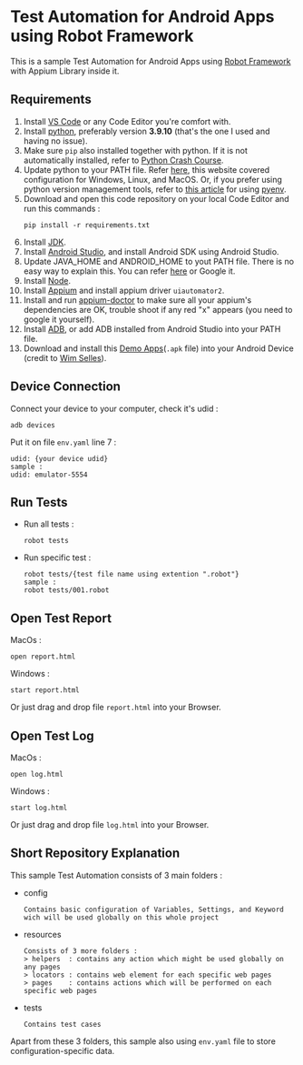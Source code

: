 # Test Automation for Android Apps using Robot Framework

This is a sample Test Automation for Android Apps using [Robot Framework](https://robotframework.org/) with Appium Library inside it.

## Requirements

1. Install [VS Code](https://code.visualstudio.com/) or any Code Editor you're comfort with.
2. Install [python](https://www.python.org/), preferably version **3.9.10** (that's the one I used and having no issue).
3. Make sure `pip` also installed together with python. If it is not automatically installed, refer to [Python Crash Course](https://ehmatthes.github.io/pcc/chapter_12/installing_pip.html).
4. Update python to your PATH file. Refer [here](https://realpython.com/add-python-to-path/), this website covered configuration for Windows, Linux, and MacOS. Or, if you prefer using python version management tools, refer to [this article](https://medium.com/@zorozeri/how-to-install-pyenv-and-manage-pythonversion-on-your-local-machine-241b119b7ae9) for using [pyenv](https://github.com/pyenv/pyenv).
5. Download and open this code repository on your local Code Editor and run this commands :
   ```
   pip install -r requirements.txt
   ```
6. Install [JDK](https://www.oracle.com/id/java/technologies/downloads/).
7. Install [Android Studio](https://developer.android.com/studio/install), and install Android SDK using Android Studio.
8. Update JAVA_HOME and ANDROID_HOME to yout PATH file. There is no easy way to explain this. You can refer [here](https://medium.com/@omurdenden/set-java-home-and-bin-directory-for-appium-testing-in-macos-f8cee3fe56b4) or Google it.
9. Install [Node](https://nodejs.org/en/download/package-manager).
10. Install [Appium](https://appium.io/docs/en/2.2/quickstart/install/) and install appium driver `uiautomator2`.
11. Install and run [appium-doctor](https://www.npmjs.com/package/appium-doctor) to make sure all your appium's dependencies are OK, trouble shoot if any red "x" appears (you need to google it yourself).
12. Install [ADB](https://www.xda-developers.com/install-adb-windows-macos-linux/), or add ADB installed from Android Studio into your PATH file.
13. Download and install this [Demo Apps](https://github.com/saucelabs/my-demo-app-rn/releases)(`.apk` file) into your Android Device (credit to [Wim Selles](https://github.com/wswebcreation)).

## Device Connection

Connect your device to your computer, check it's udid : 
```
adb devices
```
Put it on file `env.yaml` line 7 : 
```
udid: {your device udid}
sample : 
udid: emulator-5554
```

## Run Tests
* Run all tests : 
   ```
   robot tests
   ```

* Run specific test : 
   ```
   robot tests/{test file name using extention ".robot"}
   sample :
   robot tests/001.robot
   ```

## Open Test Report
   MacOs : 

    open report.html
   Windows : 

    start report.html
   Or just drag and drop file `report.html` into your Browser.

## Open Test Log
   MacOs : 

    open log.html
   Windows : 

    start log.html
   Or just drag and drop file `log.html` into your Browser.

## Short Repository Explanation

This sample Test Automation consists of 3 main folders : 

* config
   ```
   Contains basic configuration of Variables, Settings, and Keyword wich will be used globally on this whole project
   ```
* resources
   ```
   Consists of 3 more folders :
   > helpers  : contains any action which might be used globally on any pages
   > locators : contains web element for each specific web pages
   > pages    : contains actions which will be performed on each specific web pages
   ```
* tests
   ```
   Contains test cases
   ```

Apart from these 3 folders, this sample also using `env.yaml` file to store configuration-specific data.
